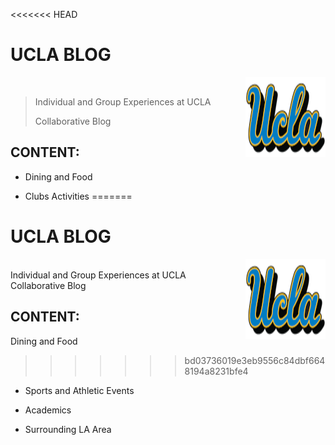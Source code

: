 <<<<<<< HEAD
# UCLA BLOG 
<img src="icon.png" align="right" width="128" height="128"/> <br>
> Individual and Group Experiences at UCLA
> 
> Collaborative Blog

## CONTENT:
- Dining and Food

- Clubs Activities
=======
# UCLA BLOG

<img src="icon.png" align="right" width="128" height="128"/> <br>
Individual and Group Experiences at UCLA <br>
Collaborative Blog <br>

## CONTENT:
Dining and Food
>>>>>>> bd03736019e3eb9556c84dbf6648194a8231bfe4

- Sports and Athletic Events

- Academics

- Surrounding LA Area